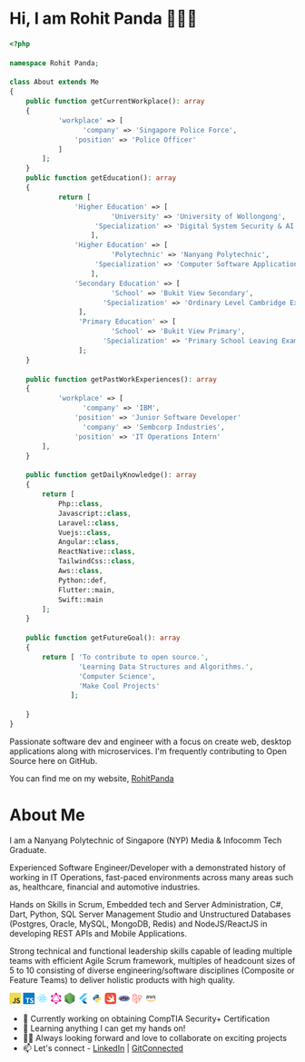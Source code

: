 # Hi, I am Rohit Panda 👨🏼‍💻


```php
<?php

namespace Rohit Panda;

class About extends Me
{
    public function getCurrentWorkplace(): array
    {
            'workplace' => [
                  'company' => 'Singapore Police Force',
                'position' => 'Police Officer'         
            ]
        ];
    }
    public function getEducation(): array
    {
            return [
                'Higher Education' => [
                         'University' => 'University of Wollongong',
                     'Specialization' => 'Digital System Security & AI Big Data'
                    ],
                'Higher Education' => [
                         'Polytechnic' => 'Nanyang Polytechnic',
                     'Specialization' => 'Computer Software Application'
                    ],
                'Secondary Education' => [
                         'School' => 'Bukit View Secondary',
                       'Specialization' => 'Ordinary Level Cambridge Examination'
                 ],
                 'Primary Education' => [
                         'School' => 'Bukit View Primary',
                       'Specialization' => 'Primary School Leaving Examination'
                 ];
    }

    public function getPastWorkExperiences(): array
    {
            'workplace' => [
                  'company' => 'IBM',
                'position' => 'Junior Software Developer'
                  'company' => 'Sembcorp Industries',
                'position' => 'IT Operations Intern'
        ],
    }

    public function getDailyKnowledge(): array
    {
        return [
            Php::class,
            Javascript::class,
            Laravel::class,
            Vuejs::class,
            Angular::class,
            ReactNative::class,
            TailwindCss::class,
            Aws::class,
            Python::def,
            Flutter::main,
            Swift::main
        ];
    }

    public function getFutureGoal(): array
    {
        return [ 'To contribute to open source.',
                 'Learning Data Structures and Algorithms.',
                 'Computer Science',
                 'Make Cool Projects'
               ];
        
    }
}
```



Passionate software dev and engineer with a focus on create web, desktop applications along with microservices. I'm frequently contributing to Open Source here on GitHub.

You can find me on my website, [RohitPanda](http://rohitpanda.com/)

# About Me
I am a Nanyang Polytechnic of Singapore (NYP) Media & Infocomm Tech Graduate.

Experienced Software Engineer/Developer with a demonstrated history of working in IT Operations, fast-paced environments across many areas such as, healthcare, financial and automotive industries. 

Hands on Skills in Scrum, Embedded tech and Server Administration, C#, Dart, Python, SQL Server Management Studio and Unstructured Databases (Postgres, Oracle, MySQL, MongoDB, Redis) and NodeJS/ReactJS in developing REST APIs and Mobile Applications. 

Strong technical and functional leadership skills capable of leading multiple teams with efficient Agile Scrum framework, multiples of headcount sizes of 5 to 10 consisting of diverse engineering/software disciplines (Composite or Feature Teams) to deliver holistic products with high quality.

<code><img height="20" alt="javascript" src="https://raw.githubusercontent.com/github/explore/80688e429a7d4ef2fca1e82350fe8e3517d3494d/topics/javascript/javascript.png"></code>
<code><img height="20" alt="typescript" src="https://raw.githubusercontent.com/github/explore/80688e429a7d4ef2fca1e82350fe8e3517d3494d/topics/typescript/typescript.png"></code>
<code><img height="20" alt="react" src="https://raw.githubusercontent.com/github/explore/80688e429a7d4ef2fca1e82350fe8e3517d3494d/topics/react/react.png"></code>
<code><img height="20" alt="graphql" src="https://raw.githubusercontent.com/github/explore/5c058a388828bb5fde0bcafd4bc867b5bb3f26f3/topics/graphql/graphql.png"></code>
<code><img height="20" alt="nodejs" src="https://raw.githubusercontent.com/github/explore/80688e429a7d4ef2fca1e82350fe8e3517d3494d/topics/nodejs/nodejs.png"></code>
<code><img height="20" alt="flutter" src="https://raw.githubusercontent.com/github/explore/80688e429a7d4ef2fca1e82350fe8e3517d3494d/topics/flutter/flutter.png"></code>
<code><img height="20" alt="python" src="https://raw.githubusercontent.com/github/explore/80688e429a7d4ef2fca1e82350fe8e3517d3494d/topics/python/python.png"></code>
<code><img height="20" alt="swift" src="https://raw.githubusercontent.com/github/explore/80688e429a7d4ef2fca1e82350fe8e3517d3494d/topics/swift/swift.png"></code>
<code><img height="20" alt="php" src="https://raw.githubusercontent.com/github/explore/5c058a388828bb5fde0bcafd4bc867b5bb3f26f3/topics/php/php.png"></code>
<code><img height="20" alt="laravel" src="https://raw.githubusercontent.com/github/explore/80688e429a7d4ef2fca1e82350fe8e3517d3494d/topics/laravel/laravel.png"></code>
<code><img height="20" alt="aws" src="https://raw.githubusercontent.com/github/explore/80688e429a7d4ef2fca1e82350fe8e3517d3494d/topics/aws/aws.png"></code>    
 

- 🔭 Currently working on obtaining CompTIA Security+ Certification
- 🌱 Learning anything I can get my hands on!
- 👯‍♀️ Always looking forward and love to collaborate on exciting projects
- 📫 Let's connect - [LinkedIn](https://www.linkedin.com/in/rohit-panda/) | [GitConnected](https://gitconnected.com/roh00t)
